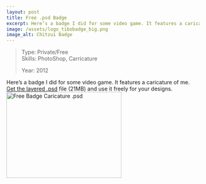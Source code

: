 ```yaml
---
layout: post
title: Free .psd Badge
excerpt: Here’s a badge I did for some video game. It features a caricature
image: /assets/logo_tibobadge_big.png
image_alt: Chitzui Badge
---
```


<blockquote>Type: Private/Free<br />
Skills: PhotoShop, Carricature</p>
<p>Year: 2012</p></blockquote>
<p>Here’s a badge I did for some video game. It features a caricature of me. <a href="http://blog.thibaultjanbeyer.com/data/stuff/Badge_Small.psd">Get the layered .psd</a> file (21MB) and use it freely for your designs.<br />
<a href="http://blog.thibaultjanbeyer.com/data/stuff/Badge_Small.psd"><img class="alignnone wp-image-1068 size-medium" src="{{ site.baseurl }}/assets/logo_tibobadge_big-300x225.png" alt="Free Badge Caricature .psd" width="300" height="225" /></a></p>
